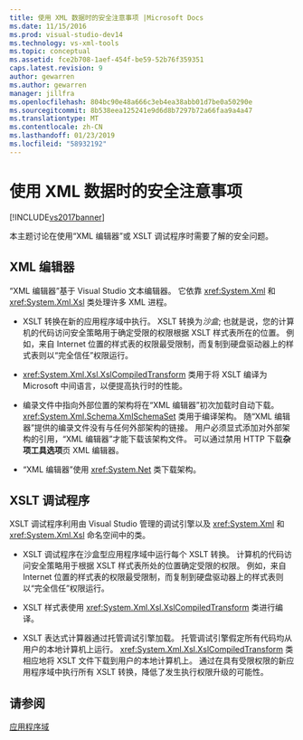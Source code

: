 ```yaml
---
title: 使用 XML 数据时的安全注意事项 |Microsoft Docs
ms.date: 11/15/2016
ms.prod: visual-studio-dev14
ms.technology: vs-xml-tools
ms.topic: conceptual
ms.assetid: fce2b708-1aef-454f-be59-52b76f359351
caps.latest.revision: 9
author: gewarren
ms.author: gewarren
manager: jillfra
ms.openlocfilehash: 804bc90e48a666c3eb4ea38abb01d7be0a50290e
ms.sourcegitcommit: 8b538eea125241e9d6d8b7297b72a66faa9a4a47
ms.translationtype: MT
ms.contentlocale: zh-CN
ms.lasthandoff: 01/23/2019
ms.locfileid: "58932192"
---
```

# <a name="security-considerations-when-working-with-xml-data"></a>使用 XML 数据时的安全注意事项
[!INCLUDE[vs2017banner](../includes/vs2017banner.md)]

  
本主题讨论在使用“XML 编辑器”或 XSLT 调试程序时需要了解的安全问题。  
  
## <a name="xml-editor"></a>XML 编辑器  
 “XML 编辑器”基于 Visual Studio 文本编辑器。 它依靠 <xref:System.Xml> 和 <xref:System.Xml.Xsl> 类处理许多 XML 进程。  
  
-   XSLT 转换在新的应用程序域中执行。 XSLT 转换为*沙盒*; 也就是说，您的计算机的代码访问安全策略用于确定受限的权限根据 XSLT 样式表所在的位置。 例如，来自 Internet 位置的样式表的权限最受限制，而复制到硬盘驱动器上的样式表则以“完全信任”权限运行。  
  
-   <xref:System.Xml.Xsl.XslCompiledTransform> 类用于将 XSLT 编译为 Microsoft 中间语言，以便提高执行时的性能。  
  
-   编录文件中指向外部位置的架构将在“XML 编辑器”初次加载时自动下载。 <xref:System.Xml.Schema.XmlSchemaSet> 类用于编译架构。 随“XML 编辑器”提供的编录文件没有与任何外部架构的链接。 用户必须显式添加对外部架构的引用，“XML 编辑器”才能下载该架构文件。 可以通过禁用 HTTP 下载**杂项工具选项**页 XML 编辑器。  
  
-   “XML 编辑器”使用 <xref:System.Net> 类下载架构。  
  
## <a name="xslt-debugger"></a>XSLT 调试程序  
 XSLT 调试程序利用由 Visual Studio 管理的调试引擎以及 <xref:System.Xml> 和 <xref:System.Xml.Xsl> 命名空间中的类。  
  
-   XSLT 调试程序在沙盒型应用程序域中运行每个 XSLT 转换。 计算机的代码访问安全策略用于根据 XSLT 样式表所处的位置确定受限的权限。 例如，来自 Internet 位置的样式表的权限最受限制，而复制到硬盘驱动器上的样式表则以“完全信任”权限运行。  
  
-   XSLT 样式表使用 <xref:System.Xml.Xsl.XslCompiledTransform> 类进行编译。  
  
-   XSLT 表达式计算器通过托管调试引擎加载。 托管调试引擎假定所有代码均从用户的本地计算机上运行。 <xref:System.Xml.Xsl.XslCompiledTransform> 类相应地将 XSLT 文件下载到用户的本地计算机上。 通过在具有受限权限的新应用程序域中执行所有 XSLT 转换，降低了发生执行权限升级的可能性。  
  
## <a name="see-also"></a>请参阅  
 [应用程序域](http://msdn.microsoft.com/39e57d07-a740-4cd4-ae82-e119ea3856c1)
